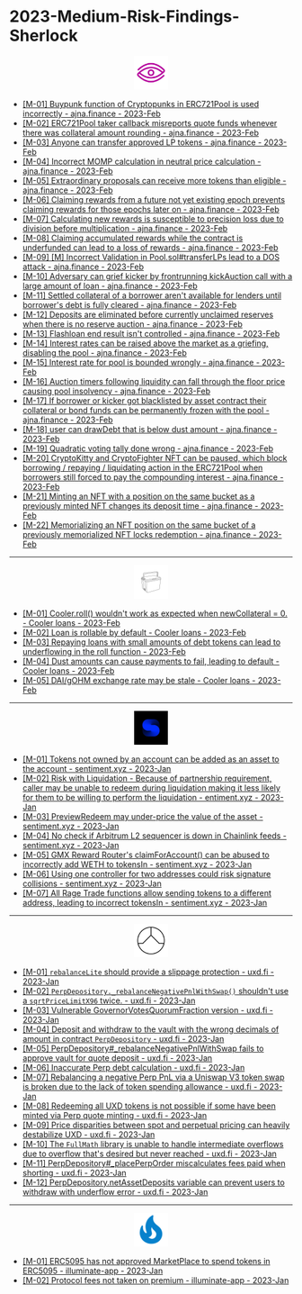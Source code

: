 # 2023-Medium-Risk-Findings-Sherlock<br>
<p align="center">
                                <a href="https://www.ajna.finance/" target="_blank" rel="noreferrer"><img src="https://raw.githubusercontent.com/as16x/2023-Midium-Risk-Findings-Sherlock/main/Sherlock/Ajna.jpg" width="60" height="60" alt="Javascript" /></a></p>    
                               
* [[M-01] Buypunk function of Cryptopunks in ERC721Pool is used incorrectly - ajna.finance - 2023-Feb](https://github.com/sherlock-audit/2023-01-ajna-judging/issues/163)
* [[M-02] ERC721Pool taker callback misreports quote funds whenever there was collateral amount rounding - ajna.finance - 2023-Feb](https://github.com/sherlock-audit/2023-01-ajna-judging/issues/162)
* [[M-03] Anyone can transfer approved LP tokens - ajna.finance - 2023-Feb](https://github.com/sherlock-audit/2023-01-ajna-judging/issues/156)
* [[M-04] Incorrect MOMP calculation in neutral price calculation - ajna.finance - 2023-Feb](https://github.com/sherlock-audit/2023-01-ajna-judging/issues/148)
* [[M-05] Extraordinary proposals can receive more tokens than eligible - ajna.finance - 2023-Feb](https://github.com/sherlock-audit/2023-01-ajna-judging/issues/124)
* [[M-06] Claiming rewards from a future not yet existing epoch prevents claiming rewards for those epochs later on - ajna.finance - 2023-Feb](https://github.com/sherlock-audit/2023-01-ajna-judging/issues/124)
* [[M-07] Calculating new rewards is susceptible to precision loss due to division before multiplication - ajna.finance - 2023-Feb](https://github.com/sherlock-audit/2023-01-ajna-judging/issues/121)
* [[M-08] Claiming accumulated rewards while the contract is underfunded can lead to a loss of rewards - ajna.finance - 2023-Feb](https://github.com/sherlock-audit/2023-01-ajna-judging/issues/120)
* [[M-09] [M] Incorrect Validation in Pool.sol#transferLPs lead to a DOS attack - ajna.finance - 2023-Feb](https://github.com/sherlock-audit/2023-01-ajna-judging/issues/116)
* [[M-10] Adversary can grief kicker by frontrunning kickAuction call with a large amount of loan - ajna.finance - 2023-Feb](https://github.com/sherlock-audit/2023-01-ajna-judging/issues/111)
* [[M-11] Settled collateral of a borrower aren't available for lenders until borrower's debt is fully cleared - ajna.finance - 2023-Feb](https://github.com/sherlock-audit/2023-01-ajna-judging/issues/104)
* [[M-12] Deposits are eliminated before currently unclaimed reserves when there is no reserve auction - ajna.finance - 2023-Feb](https://github.com/sherlock-audit/2023-01-ajna-judging/issues/102)
* [[M-13] Flashloan end result isn't controlled - ajna.finance - 2023-Feb](https://github.com/sherlock-audit/2023-01-ajna-judging/issues/101)
* [[M-14] Interest rates can be raised above the market as a griefing, disabling the pool - ajna.finance - 2023-Feb](https://github.com/sherlock-audit/2023-01-ajna-judging/issues/100)
* [[M-15] Interest rate for pool is bounded wrongly - ajna.finance - 2023-Feb](https://github.com/sherlock-audit/2023-01-ajna-judging/issues/96)
* [[M-16] Auction timers following liquidity can fall through the floor price causing pool insolvency - ajna.finance - 2023-Feb](https://github.com/sherlock-audit/2023-01-ajna-judging/issues/76)
* [[M-17] If borrower or kicker got blacklisted by asset contract their collateral or bond funds can be permanently frozen with the pool - ajna.finance - 2023-Feb](https://github.com/sherlock-audit/2023-01-ajna-judging/issues/75)
* [[M-18] user can drawDebt that is below dust amount - ajna.finance - 2023-Feb](https://github.com/sherlock-audit/2023-01-ajna-judging/issues/70)
* [[M-19] Quadratic voting tally done wrong - ajna.finance - 2023-Feb](https://github.com/sherlock-audit/2023-01-ajna-judging/issues/64)
* [[M-20] CryptoKitty and CryptoFighter NFT can be paused, which block borrowing / repaying / liquidating action in the ERC721Pool when borrowers still forced to pay the compounding interest - ajna.finance - 2023-Feb](https://github.com/sherlock-audit/2023-01-ajna-judging/issues/34)
* [[M-21] Minting an NFT with a position on the same bucket as a previously minted NFT changes its deposit time - ajna.finance - 2023-Feb](https://github.com/sherlock-audit/2023-01-ajna-judging/issues/19)
* [[M-22] Memorializing an NFT position on the same bucket of a previously memorialized NFT locks redemption - ajna.finance - 2023-Feb](https://github.com/sherlock-audit/2023-01-ajna-judging/issues/13)
---
<p align="center">
                                <a href="https://ag0.gitbook.io/cooler-loans/" target="_blank" rel="noreferrer"><img src="https://raw.githubusercontent.com/as16x/2023-Midium-Risk-Findings-Sherlock/main/Sherlock/01UO5m5.jpeg?raw=true" width="60" height="60" alt="Javascript" /></a></p>    

* [[M-01] Cooler.roll() wouldn't work as expected when newCollateral = 0. - Cooler loans - 2023-Feb](https://github.com/sherlock-audit/2023-01-cooler-judging/issues/320)
* [[M-02] Loan is rollable by default - Cooler loans - 2023-Feb](https://github.com/sherlock-audit/2023-01-cooler-judging/issues/265)
* [[M-03] Repaying loans with small amounts of debt tokens can lead to underflowing in the roll function - 2023-Feb](https://github.com/sherlock-audit/2023-01-cooler-judging/issues/263)
* [[M-04] Dust amounts can cause payments to fail, leading to default - Cooler loans - 2023-Feb](https://github.com/sherlock-audit/2023-01-cooler-judging/issues/218)
* [[M-05] DAI/gOHM exchange rate may be stale - Cooler loans - 2023-Feb](https://github.com/sherlock-audit/2023-01-cooler-judging/issues/217)
---
<p align="center">
                                <a href="https://sentiment.xyz" target="_blank" rel="noreferrer"><img src="https://raw.githubusercontent.com/as16x/2023-Midium-Risk-Findings-Sherlock/main/Sherlock/Sentiment%20Update.jpg" width="60" height="60" alt="Javascript" /></a></p>    
                                
* [[M-01] Tokens not owned by an account can be added as an asset to the account - sentiment.xyz - 2023-Jan](https://github.com/sherlock-audit/2023-01-sentiment-judging/issues/26)
* [[M-02] Risk with Liquidation - Because of partnership requirement, caller may be unable to redeem during liquidation making it less likely for them to be willing to perform the liquidation - entiment.xyz - 2023-Jan](https://github.com/sherlock-audit/2023-01-sentiment-judging/issues/20)
* [[M-03] PreviewRedeem may under-price the value of the asset - sentiment.xyz - 2023-Jan](https://github.com/sherlock-audit/2023-01-sentiment-judging/issues/19)
* [[M-04] No check if Arbitrum L2 sequencer is down in Chainlink feeds - sentiment.xyz - 2023-Jan](https://github.com/sherlock-audit/2023-01-sentiment-judging/issues/16)
* [[M-05] GMX Reward Router's claimForAccount() can be abused to incorrectly add WETH to tokensIn - sentiment.xyz - 2023-Jan](https://github.com/sherlock-audit/2023-01-sentiment-judging/issues/10)
* [[M-06] Using one controller for two addresses could risk signature collisions - sentiment.xyz - 2023-Jan](https://github.com/sherlock-audit/2023-01-sentiment-judging/issues/9)
* [[M-07] All Rage Trade functions allow sending tokens to a different address, leading to incorrect tokensIn - sentiment.xyz - 2023-Jan](https://github.com/sherlock-audit/2023-01-sentiment-judging/issues/5)<br>
---
<p align="center">
                                <a href="https://uxd.fi" target="_blank" rel="noreferrer"><img src="https://github.com/as16x/2023-Midium-Risk-Findings-Sherlock/blob/main/Sherlock/UXD%20Protocol.jpg?raw=tru" width="60" height="60" alt="Javascript" /></a></p>    
                                
* [[M-01] `rebalanceLite` should provide a slippage protection - uxd.fi - 2023-Jan](https://github.com/sherlock-audit/2023-01-uxd-judging/issues/429)
* [[M-02] `PerpDepository._rebalanceNegativePnlWithSwap()` shouldn't use a `sqrtPriceLimitX96` twice. - uxd.fi - 2023-Jan](https://github.com/sherlock-audit/2023-01-uxd-judging/issues/425)
* [[M-03] Vulnerable GovernorVotesQuorumFraction version - uxd.fi - 2023-Jan](https://github.com/sherlock-audit/2023-01-uxd-judging/issues/423)
* [[M-04] Deposit and withdraw to the vault with the wrong decimals of amount in contract `PerpDepository` - uxd.fi - 2023-Jan](https://github.com/sherlock-audit/2023-01-uxd-judging/issues/402)
* [[M-05] PerpDepository#_rebalanceNegativePnlWithSwap fails to approve vault for quote deposit - uxd.fi - 2023-Jan](https://github.com/sherlock-audit/2023-01-uxd-judging/issues/372)
* [[M-06] Inaccurate Perp debt calculation - uxd.fi - 2023-Jan](https://github.com/sherlock-audit/2023-01-uxd-judging/issues/346)
* [[M-07] Rebalancing a negative Perp PnL via a Uniswap V3 token swap is broken due to the lack of token spending allowance - uxd.fi - 2023-Jan](https://github.com/sherlock-audit/2023-01-uxd-judging/issues/339)
* [[M-08] Redeeming all UXD tokens is not possible if some have been minted via Perp quote minting - uxd.fi - 2023-Jan](https://github.com/sherlock-audit/2023-01-uxd-judging/issues/338)
* [[M-09] Price disparities between spot and perpetual pricing can heavily destabilize UXD - uxd.fi - 2023-Jan](https://github.com/sherlock-audit/2023-01-uxd-judging/issues/305)
* [[M-10] The `FullMath` library is unable to handle intermediate overflows due to overflow that's desired but never reached - uxd.fi - 2023-Jan](https://github.com/sherlock-audit/2023-01-uxd-judging/issues/273)
* [[M-11] PerpDepository#_placePerpOrder miscalculates fees paid when shorting - uxd.fi - 2023-Jan](https://github.com/sherlock-audit/2023-01-uxd-judging/issues/271)
* [[M-12] PerpDepository.netAssetDeposits variable can prevent users to withdraw with underflow error - uxd.fi - 2023-Jan](https://github.com/sherlock-audit/2023-01-uxd-judging/issues/97) 
---
<p align="center">
                                <a href="https://illuminate-app.vercel.app/" target="_blank" rel="noreferrer"><img src="https://raw.githubusercontent.com/as16x/2023-Midium-Risk-Findings-Sherlock/main/Sherlock/Illuminate.png" width="60" height="60" alt="Javascript" /></a></p>    
                                
* [[M-01] ERC5095 has not approved MarketPlace to spend tokens in ERC5095 - illuminate-app - 2023-Jan](https://github.com/sherlock-audit/2023-01-illuminate-judging/issues/23)
* [[M-02] Protocol fees not taken on premium - illuminate-app - 2023-Jan](https://github.com/sherlock-audit/2023-01-illuminate-judging/issues/22)
